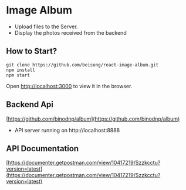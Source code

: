 # Image Album
- Upload files to the Server.
- Display the photos received from the backend


## How to Start?
```
git clone https://github.com/beisong/react-image-album.git
npm install
npm start
```
Open [http://localhost:3000](http://localhost:3000) to view it in the browser.


## Backend Api
[https://github.com/binodnp/album](https://github.com/binodnp/album)
- API server running on http://localhost:8888

## API Documentation

[https://documenter.getpostman.com/view/10417219/Szzkcctu?version=latest](https://documenter.getpostman.com/view/10417219/Szzkcctu?version=latest)
